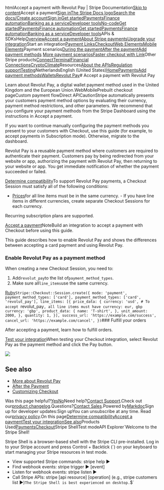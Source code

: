 htmlAccept a payment with Revolut Pay | Stripe Documentation[Skip to content](#main-content)Accept a payment[Sign in](https://dashboard.stripe.com/login?redirect=https%3A%2F%2Fdocs.stripe.com%2Fpayments%2Frevolut-pay%2Faccept-a-payment)[The Stripe Docs logo](/)[Search the docs/](#)[Create account](https://dashboard.stripe.com/register)[Sign in](https://dashboard.stripe.com/login?redirect=https%3A%2F%2Fdocs.stripe.com%2Fpayments%2Frevolut-pay%2Faccept-a-payment)[Get started](/get-started)[Payments](/payments)[Finance automation](/finance-automation)[Banking as a service](/financial-services)[Developer tools](/development)[No-code](/no-code)[Get started](/get-started)[Payments](/payments)[Finance automation](/finance-automation)[](#)[Get started](/get-started)[Payments](/payments)[Finance automation](/finance-automation)[Banking as a service](/financial-services)[Developer tools](/development)[](#)APIs & SDKsHelp[Overview](/docs/payments)[Accept a payment](#)[About Stripe payments](#)[Upgrade your integration](/docs/payments/upgrades)Start an integration[Payment Links](#)[Checkout](#)[Web Elements](#)[Mobile Elements](#)Payment scenarios[During the payment](#)[After the payment](#)[Add payment methods](#)
[More payment scenarios](#)[Faster checkout with Link](#)Other Stripe products[Connect](#)[Terminal](#)[Financial Connections](#)[Crypto](#)[Climate](#)Resources[About the APIs](#)[Regulation support](#)[Testing](/docs/testing)NetherlandsEnglish (United States)[](#)[](#)[Home](/docs)[Payments](/docs/payments)[Add payment methods](/docs/payments/payment-methods/overview)[Wallets](/docs/payments/wallets)[Revolut Pay](/docs/payments/revolut-pay)# Accept a payment with Revolut Pay

Learn about Revolut Pay, a digital wallet payment method used in the United Kingdom and the European Union.WebMobilePrebuilt checkout pageCustom payment flowDirect APICautionStripe automatically presents your customers payment method options by evaluating their currency, payment method restrictions, and other parameters. We recommend that you configure your payment methods from the Stripe Dashboard using the instructions in Accept a payment.

If you want to continue manually configuring the payment methods you present to your customers with Checkout, use this guide (for example, to accept payments in Subscription mode). Otherwise, migrate to the dashboard.

Revolut Pay is a reusable payment method where customers are required to authenticate their payment. Customers pay by being redirected from your website or app, authorizing the payment with Revolut Pay, then returning to your website or app. You get immediate notification of whether the payment succeeded or failed.

[Determine compatibility](#compatibility)To support Revolut Pay payments, a Checkout Session must satisfy all of the following conditions:

- [Prices](/api/prices)for all line items must be in the same currency.  - If you have line items in different currencies, create separate Checkout Sessions for each currency.



Recurring subscription plans are supported.

[Accept a payment](#accept-a-payment)NoteBuild an integration to accept a payment with Checkout before using this guide.

This guide describes how to enable Revolut Pay and shows the differences between accepting a card payment and using Revolut Pay.

### Enable Revolut Pay as a payment method

When creating a new Checkout Session, you need to:

1. Add`revolut_pay`to the list of`payment_method_types`.
2. Make sure all`line_items`use the same currency.

[Ruby](#)`Stripe::Checkout::Session.create({
  mode: 'payment',
  payment_method_types: ['card'],
  payment_method_types: ['card', 'revolut_pay'],
  line_items: [{
    price_data: {
      currency: 'usd',
      # To accept `revolut_pay`, all line items must have currency: eur, gbp
      currency: 'gbp',
      product_data: {
        name: 'T-shirt',
      },
      unit_amount: 2000,
    },
    quantity: 1,
  }],
  success_url: 'https://example.com/success',
  cancel_url: 'https://example.com/cancel',
})`### Fulfill your orders

After accepting a payment, learn how to fulfill orders.

[Test your integration](#test-integration)When testing your Checkout integration, select Revolut Pay as the payment method and click the Pay button.

![](https://b.stripecdn.com/docs-statics-srv/assets/merchant_checkout_revolut_pay_visible.de0ad2427b3548dda777da6fc9b421dc.png)

## See also

- [More about Revolut Pay](/payments/revolut-pay)
- [After the Payment](/payments/checkout/fulfill-orders)
- [Customizing Checkout](/payments/checkout/customization)

Was this page helpful?[Yes](#)[No](#)Need help?[Contact Support](https://support.stripe.com/).Check out our[product changelog](https://stripe.com/blog/changelog).Questions?[Contact Sales](https://stripe.com/contact/sales).Powered by[Markdoc](https://markdoc.dev)Sign up for developer updates:Sign upYou can unsubscribe at any time. Read our[privacy policy](https://stripe.com/privacy).On this page[Determine compatibility](#compatibility)[Accept a payment](#accept-a-payment)[Test your integration](#test-integration)[See also](#see-also)Products Used[Payments](/payments)[Checkout](/payments/checkout)Stripe ShellTest modeAPI Explorer[](https://stripe.com/docs/stripe-cli#install)`Welcome to the Stripe Shell!

Stripe Shell is a browser-based shell with the Stripe CLI pre-installed. Log in to your
Stripe account and press Control + Backtick (`) on your keyboard to start managing your Stripe
resources in test mode.

- View supported Stripe commands: stripe help ▶️
- Find webhook events: stripe trigger ▶️ [event]
- Listen for webhook events: stripe listen ▶
- Call Stripe APIs: stripe [api resource] [operation] (e.g., stripe customers list ▶️)`The Stripe Shell is best experienced on desktop.`$`